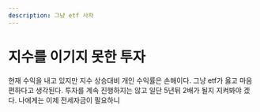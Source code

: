```yaml
---
description: 그냥 etf 사자
---
```


# 지수를 이기지 못한 투자

 현재 수익을 내고 있지만 지수 상승대비 개인 수익률은 손해이다. 그냥 etf가 옳고 마음편하다고 생각된다. 투자를 계속 진행하지는 않고 일단 5년뒤 2배가 될지 지켜봐야 겠다. 나에게는 이제 전세자금이 필요하니

